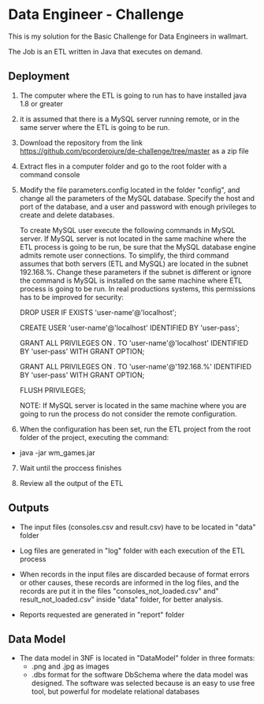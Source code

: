 # Data Engineer - Challenge
This is my solution for the Basic Challenge for Data Engineers in wallmart.

The Job is an ETL written in Java that executes on demand.

## Deployment 

1. The computer where the ETL is going to run has to have installed java 1.8 or greater

2. it is assumed that there is a MySQL server running remote, or in the same server where the ETL is going to be run.

3. Download the repository from the link https://github.com/pcorderojure/de-challenge/tree/master as a zip file

4. Extract fles in a computer folder and go to the root folder with a command console

5. Modify the file parameters.config located in the folder "config", and change all the parameters of the MySQL database. Specify the host and port of the database, and a user and password with enough privileges to create and delete databases. 

   To create MySQL user execute the following commands in MySQL server. If MySQL server is not located in the same machine where the ETL process is going to be run, be sure that the MySQL database engine admits remote user connections. To simplify, the third command assumes that both servers (ETL and MySQL) are located in the subnet 192.168.%. Change these parameters if the subnet is different or ignore the command is MySQL is installed on the same machine where ETL process is going to be run. In real productions systems, this permissions has to be improved for security:

    DROP USER IF EXISTS 'user-name'@'localhost';

    CREATE USER 'user-name'@'localhost' IDENTIFIED BY 'user-pass';

    GRANT ALL PRIVILEGES ON *.* TO 'user-name'@'localhost' IDENTIFIED BY 'user-pass' WITH GRANT OPTION;

    GRANT ALL PRIVILEGES ON *.* TO 'user-name'@'192.168.%' IDENTIFIED BY 'user-pass' WITH GRANT OPTION;

    FLUSH PRIVILEGES;


    NOTE: If MySQL server is located in the same machine where you are going to run the process do not consider the remote configuration.

6. When the configuration has been set, run the ETL project from the root folder of the project, executing the command:
  - java -jar wm_games.jar

7. Wait until the proccess finishes

8. Review all the output of the ETL

## Outputs
- The input files (consoles.csv and result.csv) have to be located in "data" folder

- Log files are generated in "log" folder with each execution of the ETL process

- When records in the input files are discarded because of format errors or other causes, these records are informed in the log files, and the records are put it in the files  "consoles_not_loaded.csv" and" result_not_loaded.csv" inside "data" folder, for better analysis.

- Reports requested are generated in "report" folder

## Data Model
- The data model in 3NF is located in "DataModel" folder in three formats: 
  -   .png and .jpg as images
  -   .dbs format for the software DbSchema where the data model was designed. The software was selected because is an easy to use free tool, but powerful for modelate relational databases



